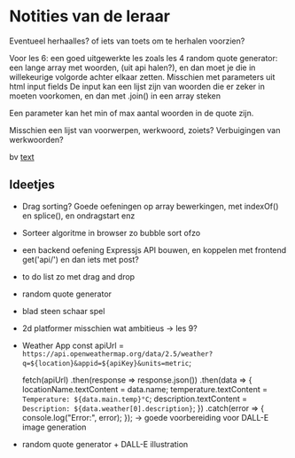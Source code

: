 # Notities van de leraar

Eventueel herhaalles? of iets van toets om te herhalen voorzien?

Voor les 6: een goed uitgewerkte les zoals les 4
random quote generator: een lange array met woorden, (uit api halen?), en dan moet je die in willekeurige volgorde achter elkaar zetten.
Misschien met parameters uit html input fields
De input kan een lijst zijn van woorden die er zeker in moeten voorkomen, en dan met .join()
in een array steken

Een parameter kan het min of max aantal woorden in de quote zijn.

Misschien een lijst van voorwerpen, werkwoord, zoiets? Verbuigingen van werkwoorden?


bv [text](https://inspirobot.me/)
## Ideetjes
- Drag sorting?
Goede oefeningen op array bewerkingen, met indexOf() en splice(), en ondragstart enz

- Sorteer algoritme in browser
zo bubble sort ofzo

- een backend oefening
Expressjs API bouwen, en koppelen met frontend
get('api/')
en dan iets met post?

- to do list
zo met drag and drop
- random quote generator
- blad steen schaar spel
- 2d platformer
misschien wat ambitieus -> les 9?

- Weather App
  const apiUrl = `https://api.openweathermap.org/data/2.5/weather?q=${location}&appid=${apiKey}&units=metric`;

  fetch(apiUrl)
    .then(response => response.json())
    .then(data => {
      locationName.textContent = data.name;
      temperature.textContent = `Temperature: ${data.main.temp}°C`;
      description.textContent = `Description: ${data.weather[0].description}`;
    })
    .catch(error => {
      console.log("Error:", error);
    });
-> goede voorbereiding voor DALL-E image generation

- random quote generator + DALL-E illustration
